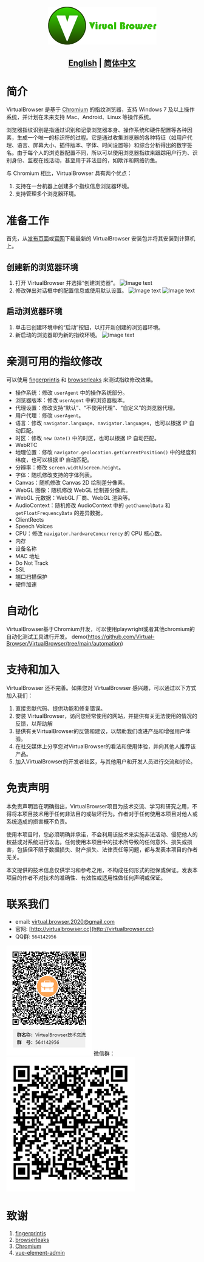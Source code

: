 <p align="center">
  <img src="assets/logo.png">
</p>

## <p align="center"><b><a href="README.md">English</a> | <a href="README_CN.md">简体中文</a></b></p>


# 简介
VirtualBrowser 是基于 [Chromium](https://dev.chromium.org) 的指纹浏览器，支持 Windows 7 及以上操作系统，并计划在未来支持 Mac、Android、Linux 等操作系统。

浏览器指纹识别是指通过识别和记录浏览器本身、操作系统和硬件配置等各种因素，生成一个唯一的标识符的过程。它是通过收集浏览器的各种特征（如用户代理、语言、屏幕大小、插件版本、字体、时间设置等）和综合分析得出的数字签名。由于每个人的浏览器配置不同，所以可以使用浏览器指纹来跟踪用户行为、识别身份、监视在线活动，甚至用于非法目的，如欺诈和网络钓鱼。

与 Chromium 相比，VirtualBrowser 具有两个优点：

1. 支持在一台机器上创建多个指纹信息浏览器环境。
2. 支持管理多个浏览器环境。


# 准备工作
首先，从[发布页面]()或[官网](http://virtualbrowser.cc)下载最新的 VirtualBrowser 安装包并将其安装到计算机上。

## 创建新的浏览器环境
1. 打开 VirtualBrowser 并选择“创建浏览器”。
![Image text](https://github.com/Virtual-Browser/VirtualBrowser/blob/main/assets/welcome_zh-cn.png)
2. 修改弹出对话框中的配置信息或使用默认设置。
![Image text](https://github.com/Virtual-Browser/VirtualBrowser/blob/main/assets/create_zh-cn.png)
![Image text](https://github.com/Virtual-Browser/VirtualBrowser/blob/main/assets/create_success_zh-cn.png)

## 启动浏览器环境
1. 单击已创建环境中的“启动”按钮，以打开新创建的浏览器环境。
2. 新启动的浏览器即为新的指纹环境。
![Image text](https://github.com/Virtual-Browser/VirtualBrowser/blob/main/assets/launch.png)

# 亲测可用的指纹修改
可以使用 [fingerprintjs](https://fingerprintjs.github.io/fingerprintjs/) 和 [browserleaks](https://browserleaks.com/) 来测试指纹修改效果。

- 操作系统：修改 `userAgent` 中的操作系统部分。
- 浏览器版本：修改 `userAgent` 中的浏览器版本。
- 代理设置：修改支持“默认”、“不使用代理”、“自定义”的浏览器代理。
- 用户代理：修改 `userAgent`。
- 语言：修改 `navigator.language`、`navigator.languages`，也可以根据 IP 自动匹配。
- 时区：修改 `new Date()` 中的时区，也可以根据 IP 自动匹配。
- WebRTC
- 地理位置：修改 `navigator.geolocation.getCurrentPosition()` 中的经度和纬度，也可以根据 IP 自动匹配。
- 分辨率：修改 `screen.width`/`screen.height`。
- 字体：随机修改支持的字体列表。
- Canvas：随机修改 Canvas 2D 绘制差分像素。
- WebGL 图像：随机修改 WebGL 绘制差分像素。
- WebGL 元数据：WebGL 厂商、WebGL 渲染等。
- AudioContext：随机修改 AudioContext 中的 `getChannelData` 和 `getFloatFrequencyData` 的差异数据。
- ClientRects
- Speech Voices
- CPU：修改 `navigator.hardwareConcurrency` 的 CPU 核心数。
- 内存
- 设备名称
- MAC 地址
- Do Not Track
- SSL
- 端口扫描保护
- 硬件加速

# 自动化
VirtualBrowser基于Chromium开发，可以使用playwright或者其他chromium的自动化测试工具进行开发。 demo(https://github.com/Virtual-Browser/VirtualBrowser/tree/main/automation)

# 支持和加入
VirtualBrowser 还不完善。如果您对 VirtualBrowser 感兴趣，可以通过以下方式加入我们：

1. 直接贡献代码、提供功能和修复错误。
2. 安装 VirtualBrowser，访问您经常使用的网站，并提供有关无法使用的情况的反馈，以帮助解
3. 提供有关VirtualBrowser的反馈和建议，以帮助我们改进产品和增强用户体验。
4. 在社交媒体上分享您对VirtualBrowser的看法和使用体验，并向其他人推荐该产品。
5. 加入VirtualBrowser的开发者社区，与其他用户和开发人员进行交流和讨论。

# 免责声明
本免责声明旨在明确指出，VirtualBrowser项目为技术交流、学习和研究之用，不得将本项目技术用于任何非法目的或破坏行为。作者对于任何使用本项目对他人或系统造成的损害概不负责。

使用本项目时，您必须明确并承诺，不会利用该技术来实施非法活动、侵犯他人的权益或对系统进行攻击。任何使用本项目中的技术所导致的任何意外、损失或损害，包括但不限于数据损失、财产损失、法律责任等问题，都与发表本项目的作者无关。

本文提供的技术信息仅供学习和参考之用，不构成任何形式的担保或保证。发表本项目的作者不对技术的准确性、有效性或适用性做任何声明或保证。

# 联系我们
- email:  [virtual.browser.2020@gmail.com](mailto:virtual.browser.2020@gmail.com)
- 官网:  [http://virtualbrowser.cc](http://virtualbrowser.cc)
- QQ群: `564142956`

![Join QQ Group](assets/VirtualBrowser-qq-group.png)
微信群：
![Join Wechat Group](assets/WeChat.png)

# 致谢
1. [fingerprintjs](https://fingerprintjs.github.io/fingerprintjs/)
2. [browserleaks](https://browserleaks.com/)
3. [Chromium](https://dev.chromium.org)
4. [vue-element-admin](https://github.com/PanJiaChen/vue-element-admin)
